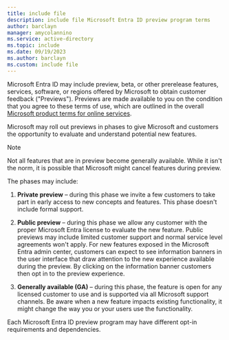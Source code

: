 ```yaml
---
title: include file
description: include file Microsoft Entra ID preview program terms
author: barclayn
manager: amycolannino
ms.service: active-directory
ms.topic: include
ms.date: 09/19/2023
ms.author: barclayn
ms.custom: include file
---
```



Microsoft Entra ID may include preview, beta, or other prerelease features, services, software, or regions offered by Microsoft to obtain customer feedback ("Previews"). Previews are made available to you on the condition that you agree to these terms of use, which are outlined in the overall [Microsoft product terms for online services](https://www.microsoft.com/licensing/terms/product/ForOnlineServices/all).

Microsoft may roll out previews in phases to give Microsoft and customers the opportunity to evaluate and understand potential new features. 

> [!NOTE]
> Not all features that are in preview become generally available. While it isn't the norm, it is possible that Microsoft might cancel features during preview. 

The phases may include: 

1. **Private preview** – during this phase we invite a few customers to take part in early access to new concepts and features. This phase doesn't include formal support. 

1. **Public preview** – during this phase we allow any customer with the proper Microsoft Entra license to evaluate the new feature. Public previews may include limited customer support and normal service level agreements won't apply. For new features exposed in the Microsoft Entra admin center, customers can expect to see information banners in the user interface that draw attention to the new experience available during the preview. By clicking on the information banner customers then opt in to the preview experience.  

1. **Generally available (GA)** – during this phase, the feature is open for any licensed customer to use and is supported via all Microsoft support channels. Be aware when a new feature impacts existing functionality, it might change the way you or your users use the functionality. 

Each Microsoft Entra ID preview program may have different opt-in requirements and dependencies. 

